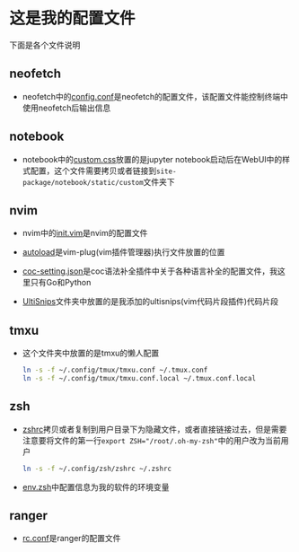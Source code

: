 # 这是我的配置文件

下面是各个文件说明

## neofetch

- neofetch中的[config.conf](./neofetch/config.conf)是neofetch的配置文件，该配置文件能控制终端中使用neofetch后输出信息

## notebook

- notebook中的[custom.css](./notebook/custom.css)放置的是jupyter notebook启动后在WebUI中的样式配置，这个文件需要拷贝或者链接到`site-package/notebook/static/custom`文件夹下

## nvim

- nvim中的[init.vim](./nvim/init.vim)是nvim的配置文件

- [autoload](./nvim/autoload)是vim-plug(vim插件管理器)执行文件放置的位置

- [coc-setting.json](./nvim/coc-settings.json)是coc语法补全插件中关于各种语言补全的配置文件，我这里只有Go和Python

- [UltiSnips](./nvim/UltiSnips)文件夹中放置的是我添加的ultisnips(vim代码片段插件)代码片段

## tmxu

- 这个文件夹中放置的是tmxu的懒人配置

	```bash
	ln -s -f ~/.config/tmux/tmxu.conf ~/.tmux.conf
	ln -s -f ~/.config/tmux/tmxu.conf.local ~/.tmux.conf.local
	```

## zsh

- [zshrc](./zsh/zshrc)拷贝或者复制到用户目录下为隐藏文件，或者直接链接过去，但是需要注意要将文件的第一行`export ZSH="/root/.oh-my-zsh"`中的用户改为当前用户

	```bash
	ln -s -f ~/.config/zsh/zshrc ~/.zshrc
	```
- [env.zsh](./zsh/env.zsh)中配置信息为我的软件的环境变量

## ranger

- [rc.conf](./ranger/rc.conf)是ranger的配置文件
